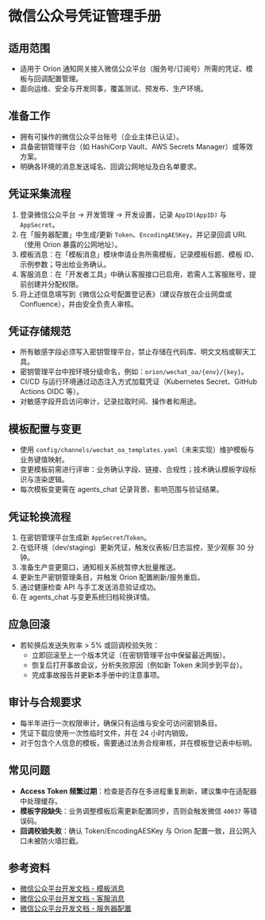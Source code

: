 # 微信公众号凭证管理手册

## 适用范围
- 适用于 Orion 通知网关接入微信公众平台（服务号/订阅号）所需的凭证、模板与回调配置管理。
- 面向运维、安全与开发同事，覆盖测试、预发布、生产环境。

## 准备工作
- 拥有可操作的微信公众平台账号（企业主体已认证）。
- 具备密钥管理平台（如 HashiCorp Vault、AWS Secrets Manager）或等效方案。
- 明确各环境的消息发送域名、回调公网地址及白名单要求。

## 凭证采集流程
1. 登录微信公众平台 → 开发管理 → 开发设置，记录 `AppID(AppID)` 与 `AppSecret`。
2. 在「服务器配置」中生成/更新 `Token`、`EncodingAESKey`，并记录回调 URL（使用 Orion 暴露的公网地址）。
3. 模板消息：在「模板消息」模块申请业务所需模板，记录模板标题、模板 ID、示例参数；导出给业务确认。
4. 客服消息：在「开发者工具」中确认客服接口已启用，若需人工客服账号，提前创建并分配权限。
5. 将上述信息填写到《微信公众号配置登记表》（建议存放在企业网盘或 Confluence），并由安全负责人审核。

## 凭证存储规范
- 所有敏感字段必须写入密钥管理平台，禁止存储在代码库、明文文档或聊天工具。
- 密钥管理平台中按环境分级命名，例如：`orion/wechat_oa/{env}/{key}`。
- CI/CD 与运行环境通过动态注入方式加载凭证（Kubernetes Secret、GitHub Actions OIDC 等）。
- 对敏感字段开启访问审计，记录拉取时间、操作者和用途。

## 模板配置与变更
- 使用 `config/channels/wechat_oa_templates.yaml`（未来实现）维护模板与业务键值映射。
- 变更模板前需进行评审：业务确认字段、链接、合规性；技术确认模板字段标识与渲染逻辑。
- 每次模板变更需在 agents_chat 记录背景、影响范围与验证结果。

## 凭证轮换流程
1. 在密钥管理平台生成新 `AppSecret`/`Token`。
2. 在低环境（dev/staging）更新凭证，触发仪表板/日志监控，至少观察 30 分钟。
3. 准备生产变更窗口，通知相关系统暂停大批量推送。
4. 更新生产密钥管理条目，并触发 Orion 配置刷新/服务重启。
5. 通过健康检查 API 与手工发送消息验证成功。
6. 在 agents_chat 与变更系统归档轮换详情。

## 应急回滚
- 若轮换后发送失败率 > 5% 或回调校验失败：
  - 立即回滚至上一个版本凭证（在密钥管理平台中保留最近两版）。
  - 恢复后打开事故会议，分析失败原因（例如新 Token 未同步到平台）。
  - 完成事故报告并更新本手册中的注意事项。

## 审计与合规要求
- 每半年进行一次权限审计，确保只有运维与安全可访问密钥条目。
- 凭证下载应使用一次性临时文件，并在 24 小时内销毁。
- 对于包含个人信息的模板，需要通过法务合规审核，并在模板登记表中标明。

## 常见问题
- **Access Token 频繁过期**：检查是否存在多进程重复刷新，建议集中在适配器中处理缓存。
- **模板字段缺失**：业务调整模板后需更新配置同步，否则会触发微信 `40037` 等错误码。
- **回调校验失败**：确认 Token/EncodingAESKey 与 Orion 配置一致，且公网入口未被防火墙拦截。

## 参考资料
- [微信公众平台开发文档 - 模板消息](https://developers.weixin.qq.com/doc/offiaccount/Message_Management/Template_Message_Interface.html)
- [微信公众平台开发文档 - 客服消息](https://developers.weixin.qq.com/doc/offiaccount/Message_Management/Service_Center_messages.html)
- [微信公众平台开发文档 - 服务器配置](https://developers.weixin.qq.com/doc/offiaccount/Basic_Information/Access_Overview.html)
